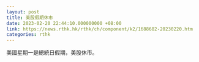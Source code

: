 ```yaml
---
layout: post
title: 美股假期休市
date: 2023-02-20 22:44:10.000000000 +08:00
link: https://news.rthk.hk/rthk/ch/component/k2/1688682-20230220.htm
categories: rthk
---
```


美國星期一是總統日假期，美股休市。
